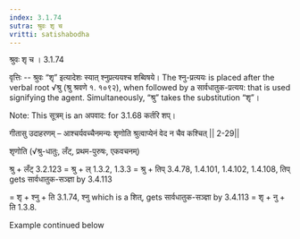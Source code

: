```yaml
---
index: 3.1.74
sutra: श्रुवः शृ च
vritti: satishabodha
---
```



 श्रुवः शृ च । 3.1.74 

वृत्तिः -- श्रुवः “शृ” इत्‍यादेशः स्‍यात् श्‍नुप्रत्‍ययश्‍च शब्विषये। The श्नु-प्रत्ययः is placed after the verbal root √श्रु (श्रु श्रवणे १. १०९२), when followed by a सार्वधातुक-प्रत्यय: that is used signifying the agent. Simultaneously, “श्रु” takes the substitution “शृ”। 

Note: This सूत्रम् is an अपवाद: for 3.1.68 कर्तरि शप्‌। 


गीतासु उदाहरणम् – आश्चर्यवच्चैनमन्यः शृणोति श्रुत्वाप्येनं वेद न चैव कश्चित्‌ || 2-29|| 

शृणोति (√श्रु-धातुः, लँट्, प्रथम-पुरुषः, एकवचनम्) 

श्रु + लँट् 3.2.123 = श्रु + ल् 1.3.2, 1.3.3 = श्रु + तिप् 3.4.78, 1.4.101, 1.4.102, 1.4.108, तिप् gets सार्वधातुक-सञ्ज्ञा by 3.4.113 

= शृ + श्नु + ति 3.1.74, श्नु which is a शित्, gets सार्वधातुक-सञ्ज्ञा by 3.4.113 = शृ + नु + ति 1.3.8. 


Example continued below 


